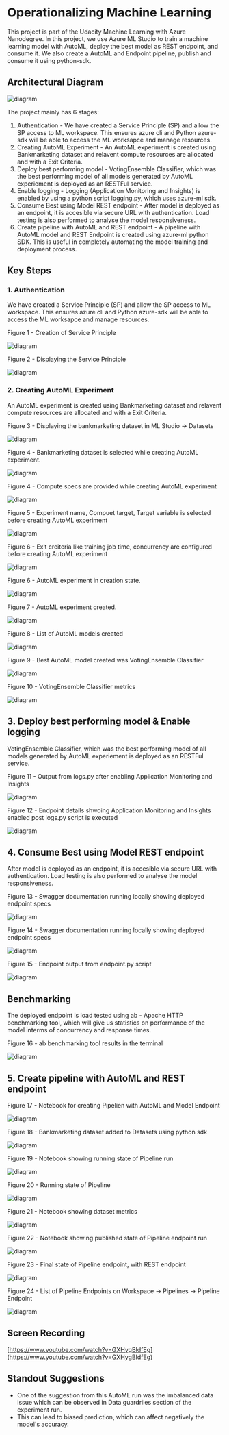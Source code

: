 # Operationalizing Machine Learning

This project is part of the Udacity Machine Learning with Azure Nanodegree. In this project, we use Azure ML Studio to train a machine learning model with AutoML, deploy the best model as REST endpoint, and consume it. We also create a AutoML and Endpoint pipeline, publish and consume it using python-sdk.

## Architectural Diagram

![diagram](images/architecture-process.png)

The project mainly has 6 stages:

1. Authentication - We have created a Service Principle (SP) and allow the SP access to ML workspace. This ensures azure cli and Python azure-sdk will be able to access the ML worksapce and manage resources.
2. Creating AutoML Experiment - An AutoML experiment is created using Bankmarketing dataset and relavent compute resources are allocated and with a Exit Criteria.
3. Deploy best performing model - VotingEnsemble Classifier, which was the best performing model of all models generated by AutoML experiement is deployed as an RESTFul service.
4. Enable logging - Logging (Application Monitoring and Insights) is enabled by using a python script logging.py, which uses azure-ml sdk.
5. Consume Best using Model REST endpoint - After model is deployed as an endpoint, it is accesible via secure URL with authentication. Load testing is also performed to analyse the model responsiveness.
6. Create pipeline with AutoML and REST endpoint - A pipeline with AutoML model and REST Endpoint is created using azure-ml python SDK. This is useful in completely automating the model training and deployment process.



## Key Steps



### 1. Authentication

We have created a Service Principle (SP) and allow the SP access to ML workspace. This ensures azure cli and Python azure-sdk will be able to access the ML worksapce and manage resources.

Figure 1 - Creation of Service Principle

![diagram](images/auth-1.jpg)



Figure 2 - Displaying the Service Principle


![diagram](images/auth-2.jpg)



### 2. Creating AutoML Experiment


An AutoML experiment is created using Bankmarketing dataset and relavent compute resources are allocated and with a Exit Criteria.

Figure 3 - Displaying the bankmarketing dataset in ML Studio -> Datasets

![diagram](images/dataset-1.png)


Figure 4 - Bankmarketing dataset is selected while creating AutoML experiment.

![diagram](images/dataset-selection.png)



Figure 4 - Compute specs are provided while creating AutoML experiment

![diagram](images/automl-compute.png)


Figure 5 - Experiment name, Compuet target, Target variable is selected before creating AutoML experiment

![diagram](images/automl-target.png)


Figure 6 - Exit creiteria like training job time, concurrency are configured before creating AutoML experiment

![diagram](images/automl-criteria.png)



Figure 6 - AutoML experiment in creation state.

![diagram](images/auto-ml-0.png)



Figure 7 - AutoML experiment created.

![diagram](images/auto-ml-1.png)



Figure 8 - List of AutoML models created

![diagram](images/auto-ml-2.png)



Figure 9 - Best AutoML model created was VotingEnsemble Classifier

![diagram](images/auto-ml-best.png)



Figure 10 - VotingEnsemble Classifier metrics

![diagram](images/auto-ml-best-metrics.png)



## 3. Deploy best performing model & Enable logging

VotingEnsemble Classifier, which was the best performing model of all models generated by AutoML experiement is deployed as an RESTFul service.


Figure 11 - Output from logs.py after enabling Application Monitoring and Insights

![diagram](images/logs.png)



Figure 12 - Endpoint details shwoing Application Monitoring and Insights enabled post logs.py script is executed

![diagram](images/logs-enabled.png)



## 4. Consume Best using Model REST endpoint

After model is deployed as an endpoint, it is accesible via secure URL with authentication. Load testing is also performed to analyse the model responsiveness.

Figure 13 - Swagger documentation running locally showing deployed endpoint specs


![diagram](images/swagger-1.png)



Figure 14 - Swagger documentation running locally showing deployed endpoint specs

![diagram](images/swagger-loan.png)



Figure 15 - Endpoint output from endpoint.py script

![diagram](images/endpoint-op.png)



## Benchmarking

The deployed endpoint is load tested using ab - Apache HTTP benchmarking tool, which will give us statistics on performance of the model interms of concurrency and response times.

Figure 16 - ab benchmarking tool results in the terminal

![diagram](images/benchmark.png)



## 5. Create pipeline with AutoML and REST endpoint


Figure 17 - Notebook for creating Pipelien with AutoML and Model Endpoint

![diagram](images/notebook-1.png)


Figure 18 - Bankmarketing dataset added to Datasets using python sdk

![diagram](images/notebook-dataset.png)


Figure 19 - Notebook showing running state of Pipeline run

![diagram](images/notebook-pipeline-1.png)


Figure 20 - Running state of Pipeline

![diagram](images/pipeline-1.png)


Figure 21 - Notebook showing dataset metrics

![diagram](images/notebook-pipeline-2.png)


Figure 22 - Notebook showing published state of Pipeline endpoint run

![diagram](images/notebook-pipeline-published.png)


Figure 23 - Final state of Pipeline endpoint, with REST endpoint

![diagram](images/pipeline-endpoint.png)


Figure 24 - List of Pipeline Endpoints on Workspace -> Pipelines -> Pipeline Endpoint

![diagram](images/pipeline-endpoint-list.png)



## Screen Recording

[https://www.youtube.com/watch?v=GXHygBldfEg](https://www.youtube.com/watch?v=GXHygBldfEg)



## Standout Suggestions

- One of the suggestion from this AutoML run was the imbalanced data issue which can be observed in Data guardriles section of the experiment run. 
- This can lead to biased prediction, which can affect negatively the model's accuracy.
